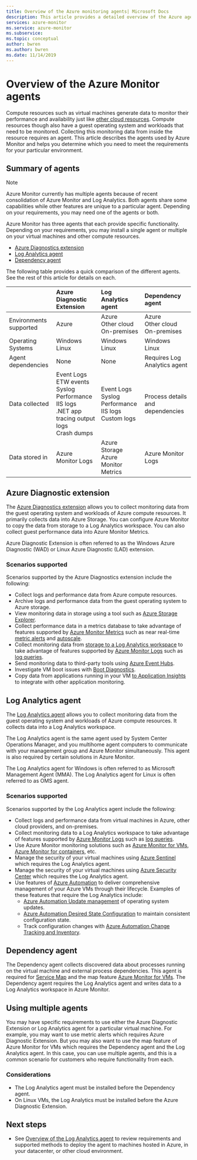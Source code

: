 ```yaml
---
title: Overview of the Azure monitoring agents| Microsoft Docs
description: This article provides a detailed overview of the Azure agents available which support monitoring virtual machines hosted in Azure or hybrid environment.
services: azure-monitor
ms.service: azure-monitor
ms.subservice:
ms.topic: conceptual
author: bwren
ms.author: bwren
ms.date: 11/14/2019
---
```



# Overview of the Azure Monitor agents 
Compute resources such as virtual machines generate data to monitor their performance and availability just like [other cloud resources](../insights/monitor-azure-resource.md). Compute resources though also have a guest operating system and workloads that need to be monitored. Collecting this monitoring data from inside the resource requires an agent. This article describes the agents used by Azure Monitor and helps you determine which you need to meet the requirements for your particular environment.

## Summary of agents

> [!NOTE]
> Azure Monitor currently has multiple agents because of recent consolidation of Azure Monitor and Log Analytics. Both agents share some capabilities while other features are unique to a particular agent. Depending on your requirements, you may need one of the agents or both. 

Azure Monitor has three agents that each provide specific functionality. Depending on your requirements, you may install a single agent or multiple on your virtual machines and other compute resources.

* [Azure Diagnostics extension](#azure-diagnostic-extension)
* [Log Analytics agent](#log-analytics-agent)
* [Dependency agent](#dependency-agent)

The following table provides a quick comparison of the different agents. See the rest of this article for details on each.

| | Azure Diagnostic Extension | Log Analytics agent | Dependency agent |
|:---|:---|:---|:---|
| Environments supported | Azure | Azure<br>Other cloud<br>On-premises | Azure<br>Other cloud<br>On-premises |
| Operating Systems | Windows<br>Linux | Windows<br>Linux | Windows<br>Linux
| Agent dependencies  | None | None | Requires Log Analytics agent |
| Data collected | Event Logs<br>ETW events<br>Syslog<br>Performance<br>IIS logs<br>.NET app tracing output logs<br>Crash dumps | Event Logs<br>Syslog<br>Performance<br>IIS logs<br>Custom logs | Process details and dependencies |
| Data stored in | Azure Monitor Logs | Azure Storage<br>Azure Monitor Metrics | Azure Monitor Logs |




## Azure Diagnostic extension
The [Azure Diagnostics extension](../../azure-monitor/platform/diagnostics-extension-overview.md) allows you to collect monitoring data from the guest operating system and workloads of Azure compute resources. It primarily collects data into Azure Storage. You can configure Azure Monitor to copy the data from storage to a Log Analytics workspace. You can also collect guest performance data into Azure Monitor Metrics.

Azure Diagnostic Extension is often referred to as the Windows Azure Diagnostic (WAD) or Linux Azure Diagnostic (LAD) extension.


### Scenarios supported

Scenarios supported by the Azure Diagnostics extension include the following:

* Collect logs and performance data from Azure compute resources.
* Archive logs and performance data from the guest operating system to Azure storage.
* View monitoring data in storage using a tool such as [Azure Storage Explorer](../../vs-azure-tools-storage-manage-with-storage-explorer.md).
* Collect performance data in a metrics database to take advantage of features supported by [Azure Monitor Metrics](data-platform-metrics.md) such as near real-time [metric alerts](../../azure-monitor/platform/alerts-metric-overview.md) and [autoscale](autoscale-overview.md). 
* Collect monitoring data from [storage to a Log Analytics workspace](azure-storage-iis-table.md) to take advantage of features supported by [Azure Monitor Logs](data-platform-logs.md#what-can-you-do-with-azure-monitor-logs) such as [log queries](../log-query/log-query-overview.md).
* Send monitoring data to third-party tools using [Azure Event Hubs](diagnostics-extension-stream-event-hubs.md).
* Investigate VM boot issues with [Boot Diagnostics](../../virtual-machines/troubleshooting/boot-diagnostics.md).
* Copy data from applications running in your VM [to Application Insights](diagnostics-extension-to-application-insights.md) to integrate with other application monitoring.

## Log Analytics agent
The [Log Analytics agent](log-analytics-agent.md) allows you to collect monitoring data from the guest operating system and workloads of Azure compute resources. It collects data into a Log Analytics workspace.

The Log Analytics agent is the same agent used by System Center Operations Manager, and you multihome agent computers to communicate with your management group and Azure Monitor simultaneously. This agent is also required by certain solutions in Azure Monitor.

The Log Analytics agent for Windows is often referred to as Microsoft Management Agent (MMA). The Log Analytics agent for Linux is often referred to as OMS agent.


### Scenarios supported

Scenarios supported by the Log Analytics agent include the following:

* Collect logs and performance data from virtual machines in Azure, other cloud providers, and on-premises. 
* Collect monitoring data to a Log Analytics workspace to take advantage of features supported by [Azure Monitor Logs](data-platform-logs.md#what-can-you-do-with-azure-monitor-logs) such as [log queries](../log-query/log-query-overview.md).
* Use Azure Monitor monitoring solutions such as [Azure Monitor for VMs](../insights/vminsights-overview.md), [Azure Monitor for containers](../insights/container-insights-overview.md), etc.  
* Manage the security of your virtual machines using  [Azure Sentinel](../../sentinel/overview.md) which requires the Log Analytics agent.
* Manage the security of your virtual machines using  [Azure Security Center](../../security-center/security-center-intro.md) which requires the Log Analytics agent.
* Use features of [Azure Automation](../../automation/automation-intro.md) to deliver comprehensive management of your Azure VMs through their lifecycle.  Examples of these features that require the Log Analytics include:
  * [Azure Automation Update management](../../automation/automation-update-management.md) of operating system updates.
  * [Azure Automation Desired State Configuration](../../automation/automation-dsc-overview.md) to maintain consistent configuration state.
  * Track configuration changes with [Azure Automation Change Tracking and Inventory](../../automation/change-tracking.md).

## Dependency agent
The Dependency agent collects discovered data about processes running on the virtual machine and external process dependencies. This agent is required for [Service Map](../insights/service-map.md) and the map feature [Azure Monitor for VMs](../insights/vminsights-overview.md). The Dependency agent requires the Log Analytics agent and writes data to a Log Analytics workspace in Azure Monitor.


## Using multiple agents
You may have specific requirements to use either the Azure Diagnostic Extension or Log Analytics agent for a particular virtual machine. For example, you may want to use metric alerts which requires Azure Diagnostic Extension. But you may also want to use the map feature of Azure Monitor for VMs which requires the Dependency agent and the Log Analytics agent. In this case, you can use multiple agents, and this is a common scenario for customers who require functionality from each.

### Considerations

- The Log Analytics agent must be installed before the Dependency agent.
- On Linux VMs, the Log Analytics must be installed before the Azure Diagnostic Extension.


## Next steps

- See [Overview of the Log Analytics agent](../../azure-monitor/platform/log-analytics-agent.md) to review requirements and supported methods to deploy the agent to machines hosted in Azure, in your datacenter, or other cloud environment.

